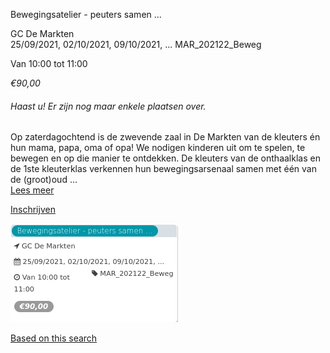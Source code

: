Bewegingsatelier - peuters samen ...

GC De Markten  
25/09/2021, 02/10/2021, 09/10/2021, ... MAR\_202122\_Beweg  

Van 10:00 tot 11:00

*€90,00*

  

###### *Haast u! Er zijn nog maar enkele plaatsen over.*

  

Op zaterdagochtend is de zwevende zaal in De Markten van de kleuters én hun mama, papa, oma of opa! We nodigen kinderen uit om te spelen, te bewegen en op die manier te ontdekken. De kleuters van de onthaalklas en de 1ste kleuterklas verkennen hun bewegingsarsenaal samen met één van de (groot)oud  ...  
[Lees meer](https://tickets.vgc.be/activity/subscribe/MAR_202122_Beweg)

[Inschrijven](https://tickets.vgc.be/activity/subscribe/MAR_202122_Beweg)

![](63006.png)

[Based on this search](https://tickets.vgc.be/activity/index?&vrijeplaatsen=1&Age%5B%5D=3%2C4&entity=244)